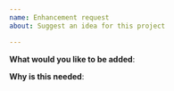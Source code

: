 ```yaml
---
name: Enhancement request
about: Suggest an idea for this project

---
```


**What would you like to be added**:



**Why is this needed**:
